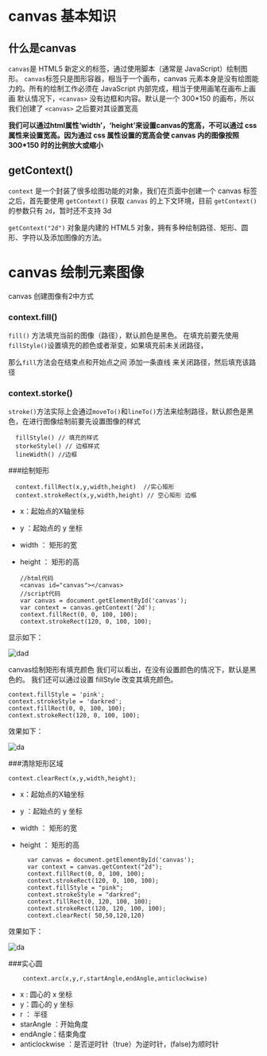 # canvas 基本知识

  ## 什么是canvas

  `canvas`是 HTML5 新定义的标签，通过使用脚本（通常是 JavaScript）绘制图形。
  `canvas`标签只是图形容器，相当于一个画布，canvas 元素本身是没有绘图能力的。所有的绘制工作必须在 JavaScript 内部完成，相当于使用画笔在画布上画画
  默认情况下，`<canvas>` 没有边框和内容。默认是一个 300*150 的画布，所以我们创建了 `<canvas>` 之后要对其设置宽高

  **我们可以通过html属性‘width’，‘height’来设置canvas的宽高，不可以通过 css 属性来设置宽高。因为通过 css 属性设置的宽高会使 canvas 内的图像按照 300*150 时的比例放大或缩小**

  ## getContext()

  `context` 是一个封装了很多绘图功能的对象，我们在页面中创建一个 canvas 标签之后，首先要使用 `getContext()` 获取 `canvas` 的上下文环境，目前 `getContext()` 的参数只有 `2d`，暂时还不支持 3d

  `getContext("2d")` 对象是内建的 HTML5 对象，拥有多种绘制路径、矩形、圆形、字符以及添加图像的方法。

  # canvas 绘制元素图像

  canvas 创建图像有2中方式

   ### context.fill()

   `fill()` 方法填充当前的图像（路径），默认颜色是黑色。 在填充前要先使用`fillStyle()`设置填充的颜色或者渐变，如果填充前未关闭路径，
   
那么`fill`方法会在结束点和开始点之间 添加一条直线 来关闭路径，然后填充该路径

  ### context.storke()

  `stroke()`方法实际上会通过`moveTo()`和`lineTo()`方法来绘制路径，默认颜色是黑色，在进行图像绘制前要先设置图像的样式
      
      fillStyle() // 填充的样式
      storkeStyle() // 边框样式
      lineWidth() //边框
  ###绘制矩形

      context.fillRect(x,y,width,height)  //实心矩形
      context.strokeRect(x,y,width,height) // 空心矩形 边框

* x：起始点的X轴坐标
* y ：起始点的 y 坐标
* width ： 矩形的宽
* height ： 矩形的高

      //html代码
      <canvas id="canvas"></canvas>
      //script代码
      var canvas = document.getElementById('canvas');
      var context = canvas.getContext('2d');
      context.fillRect(0, 0, 100, 100);
      context.strokeRect(120, 0, 100, 100);
显示如下：

![dad](https://user-gold-cdn.xitu.io/2017/8/6/cc19c7de755bed782fa8fb4a1d8ee9cb?imageView2/0/w/1280/h/960)

canvas绘制矩形有填充颜色
我们可以看出，在没有设置颜色的情况下，默认是黑色的。
我们还可以通过设置  fillStyle 改变其填充颜色。

	context.fillStyle = 'pink';
	context.strokeStyle = 'darkred';
	context.fillRect(0, 0, 100, 100);
	context.strokeRect(120, 0, 100, 100);

效果如下：

![da](https://user-gold-cdn.xitu.io/2017/8/6/09991b15c63f2a1cc40e914a52a69975?imageView2/0/w/1280/h/960)

###清除矩形区域

	context.clearRect(x,y,width,height);

* x：起始点的X轴坐标
* y ：起始点的 y 坐标
* width ： 矩形的宽
* height ： 矩形的高

		var canvas = document.getElementById('canvas');
		var context = canvas.getContext("2d");
		context.fillRect(0, 0, 100, 100);
		context.strokeRect(120, 0, 100, 100);
		context.fillStyle = "pink";
		context.strokeStyle = "darkred";
		context.fillRect(0, 120, 100, 100);
		context.strokeRect(120, 120, 100, 100);
		context.clearRect( 50,50,120,120)

效果如下：

![da](https://user-gold-cdn.xitu.io/2017/8/6/524bd9da017d7aa65cb7fdae953b8a6a?imageView2/0/w/1280/h/960)

###实心圆

		context.arc(x,y,r,startAngle,endAngle,anticlockwise)

* x : 圆心的 x 坐标
* y：圆心的 y 坐标
* r ： 半径
* starAngle ：开始角度
* endAngle：结束角度
* anticlockwise ：是否逆时针（true）为逆时针，(false)为顺时针
